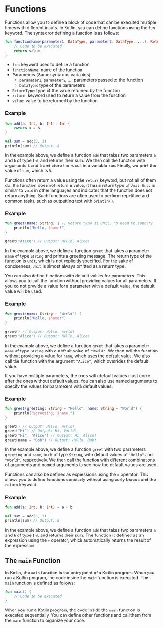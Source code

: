 # Functions

Functions allow you to define a block of code that can be executed multiple times with different inputs. In Kotlin, you
can define functions using the `fun` keyword. The syntax for defining a function is as follows:

```kotlin
fun functionName(parameter1: DataType, parameter2: DataType, ...): ReturnType {
    // Code to be executed
    return value
}
```

- `fun`: keyword used to define a function
- `functionName`: name of the function
- Parameters (Same syntax as variables)
    - `parameter1`, `parameter2`, ...: parameters passed to the function
    - `DataType`: type of the parameters
- `ReturnType`: type of the value returned by the function
- `return`: keyword used to return a value from the function
- `value`: value to be returned by the function

### Example

```kotlin
fun add(a: Int, b: Int): Int {
    return a + b
}

val sum = add(5, 3)
println(sum) // Output: 8
```

In the example above, we define a function `add` that takes two parameters `a` and `b` of type `Int` and returns their
sum. We then call the function with arguments `5` and `3` and store the result in a variable `sum`. Finally, we print
the value of `sum`, which is `8`.

<!-- Moved this up here, as a void function was used in an example before its explanation
    Personally, I think it should have started by explaining void functions, then showed returning functions,
    but I'm not the lead here so eh whatever - better Matthew -->
Functions often return a value using the `return` keyword, but not all of them do. If a function does not return a
value, it has a return type of `Unit`. `Unit` is similar to `void` in other languages and indicates that the function 
does not return anything. Such functions are often used to perform repetitive and common tasks,
such as outputting text with `println()`.

### Example

```kotlin
fun greet(name: String) { // Return type is Unit, no need to specify
    println("Hello, $name!")
}

greet("Alice") // Output: Hello, Alice!
```

In the example above, we define a function `greet` that takes a parameter `name` of type `String` and prints a greeting
message. The return type of the function is `Unit`, which is not explicitly specified. 
For the sake of conciseness, `Unit` is almost always omitted as a return type.

You can also define functions with default values for parameters. This allows you to call the function without providing
values for all parameters. If you do not provide a value for a parameter with a default value, the default value will be
used.

### Example

```kotlin
fun greet(name: String = "World") {
    println("Hello, $name!")
}

greet() // Output: Hello, World!
greet("Alice") // Output: Hello, Alice!
```

In the example above, we define a function `greet` that takes a parameter `name` of type `String` with a default value
of
`"World"`. We then call the function without providing a value for `name`, which uses the default value. We also call
the
function with the argument `"Alice"`, which overrides the default value.

If you have multiple parameters, the ones with default values must come after the ones without default values. You can
also use named arguments to specify the values for parameters with default values.

### Example

```kotlin
fun greet(greeting: String = "Hello", name: String = "World") {
    println("$greeting, $name!")
}

greet() // Output: Hello, World!
greet("Hi") // Output: Hi, World!
greet("Hi", "Alice") // Output: Hi, Alice!
greet(name = "Bob") // Output: Hello, Bob!
```

In the example above, we define a function `greet` with two parameters `greeting` and `name`, both of type `String`,
with default values of `"Hello"` and `"World"`, respectively. We then call the function with different combinations of
arguments and named arguments to see how the default values are used.

Functions can also be defined as expressions using the `=` operator. This allows you to define functions concisely
without using curly braces and the `return` keyword.

### Example

```kotlin
fun add(a: Int, b: Int) = a + b

val sum = add(5, 3)
println(sum) // Output: 8
```

In the example above, we define a function `add` that takes two parameters `a` and `b` of type `Int` and returns their
sum. The function is defined as an expression using the `=` operator, which automatically returns the result of the
expression.

## The `main` Function

In Kotlin, the `main` function is the entry point of a Kotlin program. When you run a Kotlin program, the code inside
the
`main` function is executed. The `main` function is defined as follows:

```kotlin
fun main() {
    // Code to be executed
}
```

When you run a Kotlin program, the code inside the `main` function is executed sequentially. You can define other
functions and call them from the `main` function to organize your code.
